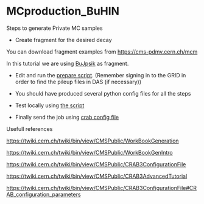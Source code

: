 # MCproduction_BuHIN

Steps to generate Private MC samples

* Create fragment for the desired decay

You can download fragment examples from https://cms-pdmv.cern.ch/mcm

In this tutorial we are using [BuJpsik](BuJpsik_Pythia8_8p16TeV_TuneCUETP8M1_cfi.py) as fragment.

* Edit and run the [prepare script](prepare-BuJpsiK_MCHIN_2016.sh). (Remember signing in to the GRID in order to find the pileup files in DAS (if necessary))

* You should have produced several python config files for all the steps

* Test locally using [the script](MCcrabJobScript.sh)

* Finally send the job using [crab config file](crab-MC-HIAOD_cfg.py)


Usefull references

https://twiki.cern.ch/twiki/bin/view/CMSPublic/WorkBookGeneration

https://twiki.cern.ch/twiki/bin/view/CMSPublic/WorkBookGenIntro

https://twiki.cern.ch/twiki/bin/view/CMSPublic/CRAB3ConfigurationFile

https://twiki.cern.ch/twiki/bin/view/CMSPublic/CRAB3AdvancedTutorial

https://twiki.cern.ch/twiki/bin/view/CMSPublic/CRAB3ConfigurationFile#CRAB_configuration_parameters